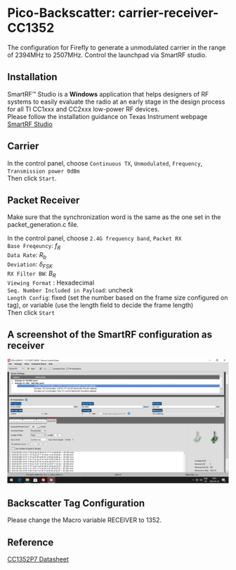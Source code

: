 # Pico-Backscatter: carrier-receiver-CC1352
The configuration for Firefly to generate a unmodulated carrier in the range of 2394MHz to 2507MHz.
Control the launchpad via SmartRF studio.

## Installation
SmartRF™ Studio is a **Windows** application that helps designers of RF systems to easily evaluate the radio at an early stage in the design process for all TI CC1xxx and CC2xxx low-power RF devices.
<br> Please follow the installation guidance on Texas Instrument webpage [SmartRF Studio](https://www.ti.com/tool/SMARTRFTM-STUDIO#:~:text=SmartRF%E2%84%A2%20Studio%20is%20a%20Windows%20application%20that%20can%20be,stage%20in%20the%20design%20process.)

## Carrier
In the control panel, choose `Continuous TX`, `Unmodulated`, `Frequency`, `Transmission power 0dBm`
<br>Then click `Start`.

## Packet Receiver
Make sure that the synchronization word is the same as the one set in the packet_generation.c file.

In the control panel, choose `2.4G frequency band`, `Packet RX`
<br>`Base Freqeuncy`: $f_{R}$
<br>`Data Rate`: $R_{b}$
<br>`Deviation`: $\delta_{FSK}$
<br>`RX Filter BW`: $B_{R}$
<br>`Viewing Format` : Hexadecimal
<br>`Seq. Number Included in Payload`: uncheck
<br>`Length Config`: fixed (set the number based on the frame size configured on tag), or variable (use the length field to decide the frame length)
<br>Then click `Start`

## A screenshot of the SmartRF configuration as receiver
![plot](./SmartRF_1352.png)
## Backscatter Tag Configuration
Please change the Macro variable RECEIVER to 1352.

## Reference
[CC1352P7 Datasheet](https://www.ti.com/product/CC1352P7)
